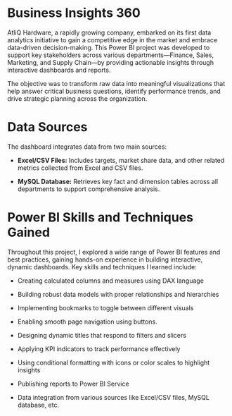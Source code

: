 # Business Insights 360

AtliQ Hardware, a rapidly growing company, embarked on its first data analytics initiative to gain a competitive edge in the market and embrace data-driven decision-making. This Power BI project was developed to support key stakeholders across various departments—Finance, Sales, Marketing, and Supply Chain—by providing actionable insights through interactive dashboards and reports.

The objective was to transform raw data into meaningful visualizations that help answer critical business questions, identify performance trends, and drive strategic planning across the organization.

# Data Sources

The dashboard integrates data from two main sources:

* **Excel/CSV Files:** Includes targets, market share data, and other related metrics collected from Excel and CSV files.

* **MySQL Database:** Retrieves key fact and dimension tables across all departments to support comprehensive analysis.

# Power BI Skills and Techniques Gained

Throughout this project, I explored a wide range of Power BI features and best practices, gaining hands-on experience in building interactive, dynamic dashboards. Key skills and techniques I learned include:

* Creating calculated columns and measures using DAX language

* Building robust data models with proper relationships and hierarchies

* Implementing bookmarks to toggle between different visuals

* Enabling smooth page navigation using buttons.

* Designing dynamic titles that respond to filters and slicers

* Applying KPI indicators to track performance effectively

* Using conditional formatting with icons or color scales to highlight insights

* Publishing reports to Power BI Service
* Data integration from various sources like Excel/CSV files, MySQL database, etc.




